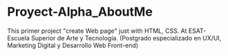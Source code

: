 # Proyect-Alpha_AboutMe

This primer project "create Web page" just with HTML, CSS.
At ESAT-Escuela Superior de Arte y Tecnología. (Postgrado especializado en UX/UI, Marketing Digital y Desarrollo Web Front-end)
